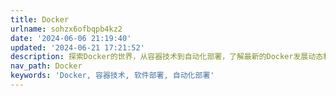 ```yaml
---
title: Docker
urlname: sohzx6ofbqpb4kz2
date: '2024-06-06 21:19:40'
updated: '2024-06-21 17:21:52'
description: 探索Docker的世界，从容器技术到自动化部署，了解最新的Docker发展动态和应用方案。
nav_path: Docker
keywords: 'Docker, 容器技术, 软件部署, 自动化部署'
---
```


